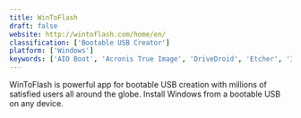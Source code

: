 ```yaml
---
title: WinToFlash
draft: false 
website: http://wintoflash.com/home/en/
classification: ['Bootable USB Creator']
platform: ['Windows']
keywords: ['AIO Boot', 'Acronis True Image', 'DriveDroid', 'Etcher', 'Install Disk Creator', 'LinuxLive USB Creator', 'Mac Linux USB Loader', 'Macrium Reflect', 'MultiBootUSB', 'MultiSystem', 'Rufus', 'SARDU', 'UNetbootin', 'Universal USB Installer', 'Win32 Disk Imager', 'WinSetupFromUSB', 'WinToUSB', 'XBoot', 'YUMI', 'dd']
---
```

WinToFlash is powerful app for bootable USB creation with millions of satisfied users all around the globe. Install Windows from a bootable USB on any device.